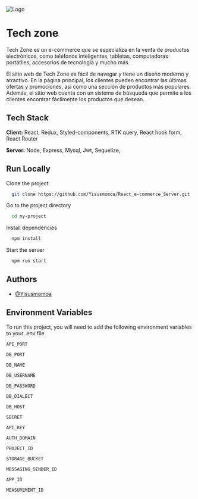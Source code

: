 
![Logo](https://firebasestorage.googleapis.com/v0/b/e-commerce-c409f.appspot.com/o/Logo1-removebg-preview.png?alt=media&token=605c31c3-fae2-4b48-b148-1bf6449e2a67)


# Tech zone

Tech Zone es un e-commerce que se especializa en la venta de productos electrónicos, como teléfonos inteligentes, tabletas, computadoras portátiles, accesorios de tecnología y mucho más.

El sitio web de Tech Zone es fácil de navegar y tiene un diseño moderno y atractivo. En la página principal, los clientes pueden encontrar las últimas ofertas y promociones, así como una sección de productos más populares. Además, el sitio web cuenta con un sistema de búsqueda que permite a los clientes encontrar fácilmente los productos que desean.


## Tech Stack

**Client:** React, Redux, Styled-components, RTK query, React hook form, React Router

**Server:** Node, Express, Mysql, Jwt, Sequelize, 


## Run Locally

Clone the project

```bash
  git clone https://github.com/Yisusmomoa/React_e-commerce_Server.git
```

Go to the project directory

```bash
  cd my-project
```

Install dependencies

```bash
  npm install
```

Start the server

```bash
  npm run start
```


## Authors

- [@Yisusmomoa](https://github.com/Yisusmomoa)


## Environment Variables

To run this project, you will need to add the following environment variables to your .env file

`API_PORT`

`DB_PORT`

`DB_NAME`

`DB_USERNAME`

`DB_PASSWORD`

`DB_DIALECT`

`DB_HOST`

`SECRET`

`API_KEY`

`AUTH_DOMAIN`

`PROJECT_ID`

`STORAGE_BUCKET`

`MESSAGING_SENDER_ID`

`APP_ID`

`MEASUREMENT_ID`

